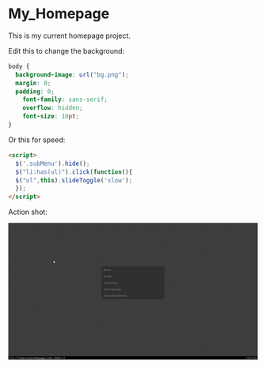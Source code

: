 # My_Homepage

This is my current homepage project. 

Edit this to change the background:
```css
body {
  background-image: url("bg.png");
  margin: 0;
  padding: 0;
	font-family: sans-serif;
	overflow: hidden;
	font-size: 10pt;
}
```  

Or this for speed:
```html
<script>
  $('.subMenu').hide();
  $("li:has(ul)").click(function(){
  $("ul",this).slideToggle('slow');
  });
</script>
```

Action shot:

![](action.gif)
